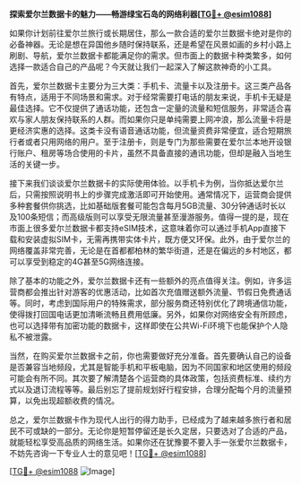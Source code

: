 **探索爱尔兰数据卡的魅力——畅游绿宝石岛的网络利器[[TG💪+ @esim1088](https://t.me/s/esim1088)]**

如果你计划前往爱尔兰旅行或长期居住，那么一款合适的爱尔兰数据卡绝对是你的必备神器。无论是想在异国他乡随时保持联系，还是希望在风景如画的乡村小路上刷剧、导航，爱尔兰数据卡都能满足你的需求。但市面上的数据卡种类繁多，如何选择一款适合自己的产品呢？今天就让我们一起深入了解这款神奇的小工具。

首先，爱尔兰数据卡主要分为三大类：手机卡、流量卡以及注册卡。这三类产品各有特点，适用于不同场景和需求。对于经常需要打电话的朋友来说，手机卡无疑是最佳选择。它不仅提供了通话功能，还包含一定量的流量和短信服务，非常适合喜欢与家人朋友保持联系的人群。而如果你只是单纯需要上网冲浪，那么流量卡将是更经济实惠的选择。这类卡没有语音通话功能，但流量资费非常便宜，适合短期旅行者或者只用网络的用户。至于注册卡，则是专门为那些需要在爱尔兰本地开设银行账户、租房等场合使用的卡片，虽然不具备直接的通讯功能，但却是融入当地生活的关键一步。

接下来我们谈谈爱尔兰数据卡的实际使用体验。以手机卡为例，当你抵达爱尔兰后，只需按照说明书上的步骤完成激活即可开始使用。通常情况下，运营商会提供多种套餐供你挑选，比如基础版套餐可能包含每月5GB流量、30分钟通话时长以及100条短信；而高级版则可以享受无限流量甚至漫游服务。值得一提的是，现在市面上很多爱尔兰数据卡都支持eSIM技术，这意味着你可以通过手机App直接下载和安装虚拟SIM卡，无需再携带实体卡片，既方便又环保。此外，由于爱尔兰的网络覆盖非常完善，无论是在首都都柏林的繁华街道，还是在偏远的乡村地区，都可以享受到稳定的4G甚至5G网络连接。

除了基本的功能之外，爱尔兰数据卡还有一些额外的亮点值得关注。例如，许多运营商都会推出针对游客的优惠活动，比如首次充值赠送额外流量、节假日免费通话等。同时，考虑到国际用户的特殊需求，部分服务商还特别优化了跨境通信功能，使得拨打回国电话更加清晰流畅且费用低廉。另外，如果你对网络安全有所顾虑，也可以选择带有加密功能的数据卡，这样即使在公共Wi-Fi环境下也能保护个人隐私不被泄露。

当然，在购买爱尔兰数据卡之前，你也需要做好充分准备。首先要确认自己的设备是否兼容当地频段，尤其是智能手机和平板电脑，因为不同国家和地区使用的频段可能会有所不同。其次要了解清楚各个运营商的具体政策，包括资费标准、续约方式以及退订流程等等。最后别忘了提前规划好行程安排，合理分配每个月的流量预算，以免出现超额收费的情况。

总之，爱尔兰数据卡作为现代人出行的得力助手，已经成为了越来越多旅行者和居民不可或缺的一部分。无论你是短暂停留还是长久定居，只要选对了合适的产品，就能轻松享受高品质的网络生活。如果你还在犹豫要不要入手一张爱尔兰数据卡，不妨先咨询一下专业人士的意见吧！[[TG💪+ @esim1088](https://t.me/s/esim1088)]

[[TG💪+ @esim1088](https://t.me/s/esim1088) ![Image](https://i.postimg.cc/4NQfJmqS/Snipaste-2025-05-13-00-14-12.png)]